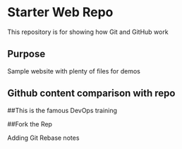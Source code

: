 # Starter Web Repo

This repository is for showing how Git and GitHub work

## Purpose

Sample website with plenty of files for demos

## Github content comparison with repo


##This is the famous DevOps training

##Fork the Rep


Adding Git Rebase notes
